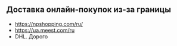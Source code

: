## Доставка онлайн-покупок из-за границы

- <https://npshopping.com/ru/>
- <https://ua.meest.com/ru>
- DHL. Дорого
